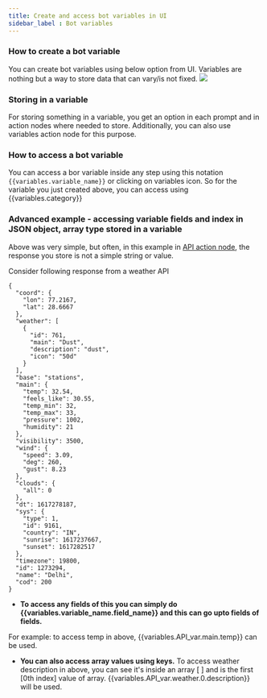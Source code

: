 ```yaml
---
title: Create and access bot variables in UI
sidebar_label : Bot variables
---
```



### How to create a bot variable

You can create bot variables using below option from UI. Variables are nothing but a way to store data that can vary/is not fixed.
![](https://i.imgur.com/rQFoICf.gif)


### Storing in a variable
For storing something in a variable, you get an option in each prompt and in action nodes where needed to store. 
Additionally, you can also use variables action node for this purpose.

### How to access a bot variable

You can access a bor variable inside any step using this notation `{{variables.variable_name}}` or clicking on variables icon. 
So for the variable you just created above, you can access using {{variables.category}}

### Advanced example - accessing variable fields and index in JSON object, array type stored in a variable

Above was very simple, but often, in this example in [API action node](https://docs.yellowmessenger.com/docs/documentation/concepts/response-types-action-logic#api), the response you store is not a simple string or value.

Consider following response from a weather API

```
{
  "coord": {
    "lon": 77.2167,
    "lat": 28.6667
  },
  "weather": [
    {
      "id": 761,
      "main": "Dust",
      "description": "dust",
      "icon": "50d"
    }
  ],
  "base": "stations",
  "main": {
    "temp": 32.54,
    "feels_like": 30.55,
    "temp_min": 32,
    "temp_max": 33,
    "pressure": 1002,
    "humidity": 21
  },
  "visibility": 3500,
  "wind": {
    "speed": 3.09,
    "deg": 260,
    "gust": 8.23
  },
  "clouds": {
    "all": 0
  },
  "dt": 1617278187,
  "sys": {
    "type": 1,
    "id": 9161,
    "country": "IN",
    "sunrise": 1617237667,
    "sunset": 1617282517
  },
  "timezone": 19800,
  "id": 1273294,
  "name": "Delhi",
  "cod": 200
}
```

* **To access any fields of this you can simply do {{variables.variable_name.field_name}} and this can go upto fields of fields.**

For example: to access temp in above, {{variables.API_var.main.temp}} can be used. 

* **You can also access array values using keys.** 
To access weather description in above, you can see it's inside an array [ ] and is the first [0th index] value of array. 
{{variables.API_var.weather.0.description}} will be used. 

